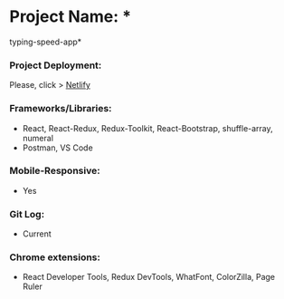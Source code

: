 # Project Name: *
typing-speed-app* 
### Project Deployment:
Please, click > [Netlify](https://typing-speed-checker-app-barisd.netlify.app)
### Frameworks/Libraries:
- React, React-Redux, Redux-Toolkit, React-Bootstrap, shuffle-array, numeral
- Postman, VS Code
### Mobile-Responsive:
- Yes
### Git Log:
- Current
### Chrome extensions:
- React Developer Tools, Redux DevTools, WhatFont, ColorZilla, Page Ruler




